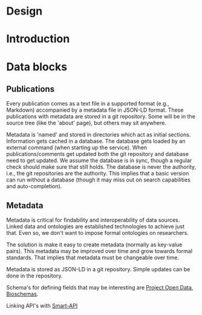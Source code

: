 # Design

# Introduction

# Data blocks

## Publications

Every publication comes as a text file in a supported format (e.g.,
Markdown) accompanied by a metadata file in JSON-LD format. These
publications with metadata are stored in a git repository. Some will
be in the source tree (like the 'about' page), but others may sit
anywhere.

Metadata is 'named' and stored in directories which act as initial
sections. Information gets cached in a database. The database gets
loaded by an external command (when starting up the service). When
publications/comments get updated both the git repository and database
need to get updated. We assume the database is in sync, though a
regular check should make sure that still holds. The database is never
the authority, i.e., the git repositories are the authority. This
implies that a basic version can run without a database (though it may
miss out on search capabilities and auto-completion).

## Metadata

Metadata is critical for findability and interoperability of data
sources. Linked data and ontologies are established technologies to
achieve just that. Even so, we don't want to impose formal ontologies
on researchers.

The solution is make it easy to create metadata (normally as key-value
pairs). This metadata may be improved over time and grow towards
formal standards. That implies that metadata must be changeable over
time.

Metadata is stored as JSON-LD in a git repository. Simple updates
can be done in the repository.

Schema's for defining fields that may be interesting are
[Project Open Data](https://project-open-data.cio.gov/v1.1/schema/),
[Bioschemas](http://bioschemas.org/).

Linking API's with [Smart-API](http://smart-api.info/website/)
